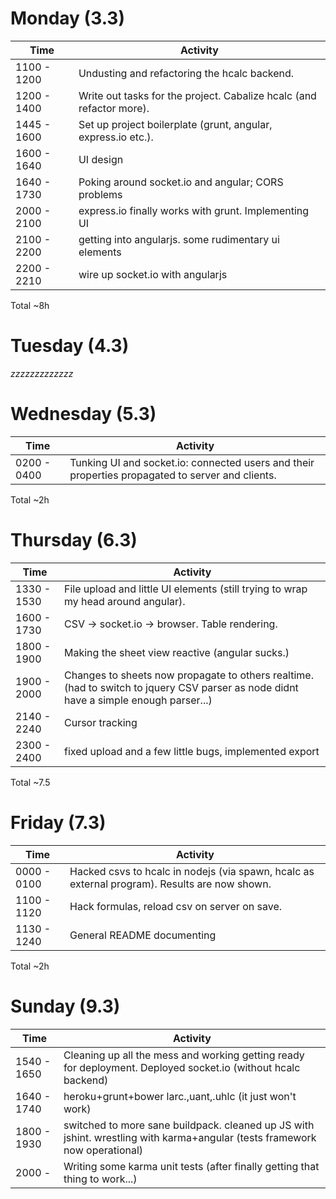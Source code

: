 # Monday (3.3)

Time | Activity
---- | ---
1100 - 1200 | Undusting and refactoring the hcalc backend.
1200 - 1400 | Write out tasks for the project. Cabalize hcalc (and refactor more).
1445 - 1600 | Set up project boilerplate (grunt, angular, express.io etc.).
1600 - 1640 | UI design
1640 - 1730 | Poking around socket.io and angular; CORS problems
2000 - 2100 | express.io finally works with grunt. Implementing UI
2100 - 2200 | getting into angularjs. some rudimentary ui elements
2200 - 2210 | wire up socket.io with angularjs

Total ~8h


# Tuesday (4.3)

*zzzzzzzzzzzzz*


# Wednesday (5.3)

Time | Activity
---- | ---
0200 - 0400 | Tunking UI and socket.io: connected users and their properties propagated to server and clients. 

Total ~2h

# Thursday (6.3)

Time | Activity
---- | ---
1330 - 1530 | File upload and little UI elements (still trying to wrap my head around angular).
1600 - 1730 | CSV -> socket.io -> browser. Table rendering.
1800 - 1900 | Making the sheet view reactive (angular sucks.)
1900 - 2000 | Changes to sheets now propagate to others realtime. (had to switch to jquery CSV parser as node didnt have a simple enough parser...)
2140 - 2240 | Cursor tracking
2300 - 2400 | fixed upload and a few little bugs, implemented export

Total ~7.5

# Friday (7.3)

Time | Activity
---- | ---
0000 - 0100 | Hacked csvs to hcalc in nodejs (via spawn, hcalc as external program). Results are now shown.
1100 - 1120 | Hack formulas, reload csv on server on save.
1130 - 1240 | General README documenting

Total ~2h


# Sunday (9.3)

Time | Activity
---- | ---
1540 - 1650 | Cleaning up all the mess and working getting ready for deployment.  Deployed socket.io (without hcalc backend)
1640 - 1740 | heroku+grunt+bower larc.,uant,.uhlc (it just won't work)             
1800 - 1930 | switched to more sane buildpack. cleaned up JS with jshint.  wrestling with karma+angular (tests framework now operational)
2000 -      | Writing some karma unit tests (after finally getting that thing to work...)
